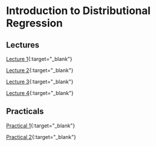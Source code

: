 # Introduction to Distributional Regression

## Lectures

[Lecture 1](GAMLSS_shortcourse_1_2025.html){:target="\_blank"}

[Lecture 2](GAMLSS_shortcourse_2_2025.html){:target="\_blank"}

[Lecture 3](GAMLSS_shortcourse_3_2025.html){:target="\_blank"}

[Lecture 4](GAMLSS_shortcourse_4_2025.html){:target="\_blank"}

## Practicals

[Practical 1](GAMLSS_Practical_1_2025.html){:target="\_blank"}

[Practical 2](GAMLSS_Practical_2_2025.html){:target="\_blank"}
